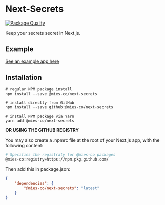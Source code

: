 # Next-Secrets

[![Package Quality](https://npm.packagequality.com/shield/@mies-co%2Fnext-secrets.svg)](https://packagequality.com/#?package=@mies-co/next-secrets)

Keep your secrets secret in Next.js.

## Example

[See an example app here](https://github.com/mies-co/next-extensions/tree/master/examples/next-secrets)

## Installation

```env
# regular NPM package install 
npm install --save @mies-co/next-secrets
 
# install directly from GitHub 
npm install --save github:@mies-co/next-secrets
 
# install NPM package via Yarn 
yarn add @mies-co/next-secrets
```

**OR USING THE GITHUB REGISTRY**

You may also create a .npmrc file at the root of your Next.js app, with the following content:

```sh
# Specifies the registraty for @mies-co packages
@mies-co:registry=https://npm.pkg.github.com/
```

Then add this in package.json:

```json
{
    "dependencies": {
        "@mies-co/next-secrets": "latest"
    }
}
```
